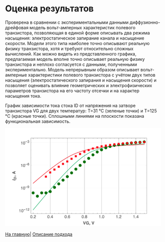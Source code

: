 # Оценка результатов

Проверена в сравнении с экспериментальными данными диффузионно-дрейфовая модель вольт-амперных характеристик полевого транзистора, позволяющая в единой форме описывать два режима насыщения: электростатическое запирание канала и насыщение скорости. Модели этого типа наиболее точно описывают реальную физику транзистора, хотя и требуют относительно сложных вычислений.
Как можно видеть из представленного графика, предлагаемая модель вполне точно описывает реальную физику транзистора и неплохо согласуется с данными, полученными экспериментально. Модель непрерывным образом описывает вольт-амперные характеристики полевого транзистора с учётом двух типов насыщения (электростатического запирания и насыщения скорости) и позволяет оценивать влияние геометрических и электрофизических параметров транзистора на его частоту отсечки и на характер насыщения тока.

График зависимости тока стока ID от напряжения на затворе транзистора VG для двух температур: Т=31 °C (зеленые точки) и Т=125 °C (красные точки). Сплошными линиями на плоскости показана функциональная зависимость.

![](./docs/figure.png)



[На главную](https://github.com/romantitovmephi/Diffusion-Drift-Model-of-the-MOSFET/blob/main/README.md)| 
[Описание подхода](https://github.com/romantitovmephi/Diffusion-Drift-Model-of-the-MOSFET/blob/main/docs/description.md)
